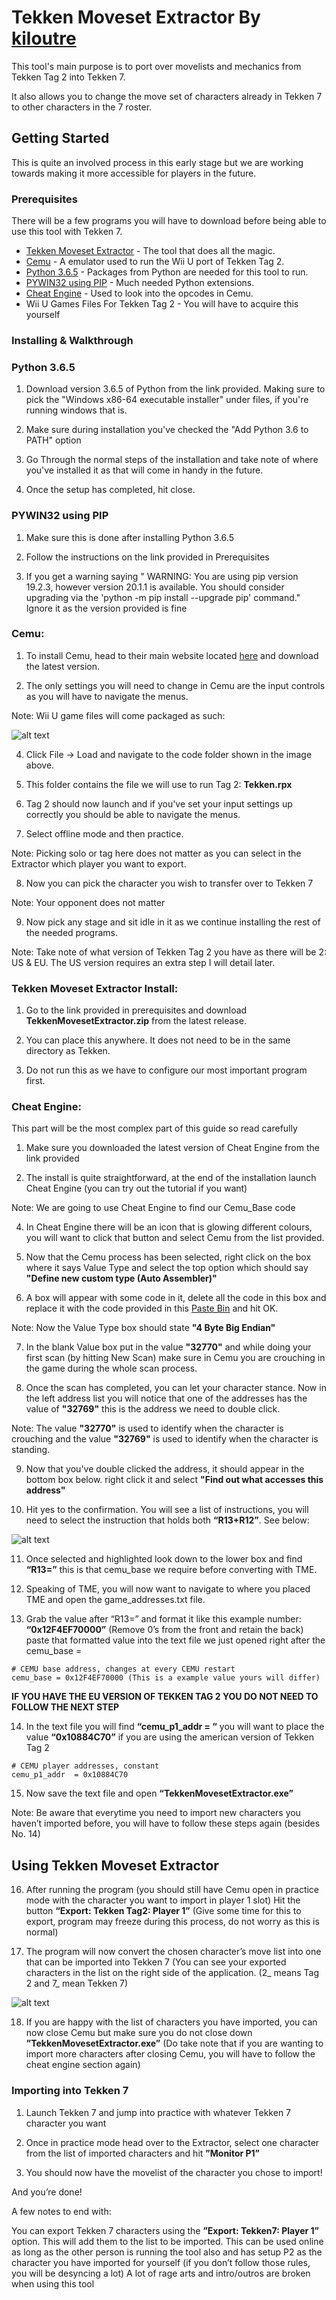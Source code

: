 # Tekken Moveset Extractor By [kiloutre](https://twitter.com/kiloutre) 

This tool's main purpose is to port over movelists and mechanics from Tekken Tag 2 into Tekken 7.

It also allows you to change the move set of characters already in Tekken 7 to other characters in the 7 roster.

## Getting Started

This is quite an involved process in this early stage but we are working towards making it more accessible for players in the future.


### Prerequisites

There will be a few programs you will have to download before being able to use this tool with Tekken 7.

* [Tekken Moveset Extractor](https://github.com/Kiloutre/TekkenMovesetExtractor/releases/) - The tool that does all the magic.
* [Cemu](https://cemu.info/) - A emulator used to run the Wii U port of Tekken Tag 2.
* [Python 3.6.5](https://www.python.org/downloads/release/python-365/) - Packages from Python are needed for this tool to run.
* [PYWIN32 using PIP](http://www.qarevolution.com/5-step-install-pywin32-using-pip/) - Much needed Python extensions.
* [Cheat Engine](https://www.cheatengine.org/) - Used to look into the opcodes in Cemu.
* Wii U Games Files For Tekken Tag 2 - You will have to acquire this yourself

### Installing & Walkthrough

### Python 3.6.5

1. Download version 3.6.5 of Python from the link provided. Making sure to pick the "Windows x86-64 executable installer" under files, if you're running windows that is.

2. Make sure during installation you've checked the "Add Python 3.6 to PATH" option

3. Go Through the normal steps of the installation and take note of where you've installed it as that will come in handy in the future.

4. Once the setup has completed, hit close.

### PYWIN32 using PIP

1. Make sure this is done after installing Python 3.6.5

2. Follow the instructions on the link provided in Prerequisites

3. If you get a warning saying " WARNING: You are using pip version 19.2.3, however version 20.1.1 is available. You should consider upgrading via the 'python -m pip install --upgrade pip' command." Ignore it as the version provided is fine

### Cemu:

1. To install Cemu, head to their main website located [here](https://cemu.info/) and download the latest version.

2. The only settings you will need to change in Cemu are the input controls as you will have to navigate the menus.

Note: Wii U game files will come packaged as such:

![alt text](https://i.imgur.com/4D9BFBQ.png)

4. Click File -> Load and navigate to the code folder shown in the image above.

5. This folder contains the file we will use to run Tag 2: **Tekken.rpx**

6. Tag 2 should now launch and if you've set your input settings up correctly you should be able to navigate the menus.

7. Select offline mode and then practice.

Note: Picking solo or tag here does not matter as you can select in the Extractor which player you want to export.

8. Now you can pick the character you wish to transfer over to Tekken 7

Note: Your opponent does not matter

9. Now pick any stage and sit idle in it as we continue installing the rest of the needed programs.

Note: Take note of what version of Tekken Tag 2 you have as there will be 2: US & EU. The US version requires an extra step I will detail later.

### Tekken Moveset Extractor Install:

1. Go to the link provided in prerequisites and download **TekkenMovesetExtractor.zip** from the latest release.

2. You can place this anywhere. It does not need to be in the same directory as Tekken.

3. Do not run this as we have to configure our most important program first.

### Cheat Engine: 

This part will be the most complex part of this guide so read carefully

1. Make sure you downloaded the latest version of Cheat Engine from the link provided

2. The install is quite straightforward, at the end of the installation launch Cheat Engine (you can try out the tutorial if you want)

Note: We are going to use Cheat Engine to find our Cemu_Base code

4. In Cheat Engine there will be an icon that is glowing different colours, you will want to click that button and select Cemu from the list provided.

5. Now that the Cemu process has been selected, right click on the box where it says Value Type and select the top option which should say **"Define new custom type (Auto Assembler)"**

6. A box will appear with some code in it, delete all the code in this box and replace it with the code provided in this [Paste Bin](https://pastebin.com/U3xSNvVE) and hit OK.

Note: Now the Value Type box should state **"4 Byte Big Endian"** 

7. In the blank Value box put in the value **"32770"** and while doing your first scan (by hitting New Scan) make sure in Cemu you are crouching in the game during the whole scan process.

8. Once the scan has completed, you can let your character stance. Now in the left address list you will notice that one of the addresses has the value of **"32769"** this is the address we need to double click.

Note: The value **"32770"** is used to identify when the character is crouching and the value **"32769"** is used to identify when the character is standing.

9. Now that you've double clicked the address, it should appear in the bottom box below. right click it and select **"Find out what accesses this address"** 

10. Hit yes to the confirmation. You will see a list of instructions, you will need to select the instruction that holds both **“R13+R12”**. See below:

![alt text](https://i.imgur.com/cQaoq3c.png)

11. Once selected and highlighted look down to the lower box and find **“R13=”** this is that cemu_base we require before converting with TME.

12. Speaking of TME, you will now want to navigate to where you placed TME and open the game_addresses.txt file.

13. Grab the value after “R13=” and format it like this example number: **“0x12F4EF70000”** (Remove 0’s from the front and retain the back) paste that formatted value into the text file we just opened right after the cemu_base = 

```
# CEMU base address, changes at every CEMU restart
cemu_base = 0x12F4EF70000 (This is a example value yours will differ)
```
**IF YOU HAVE THE EU VERSION OF TEKKEN TAG 2 YOU DO NOT NEED TO FOLLOW THE NEXT STEP**

14. In the text file you will find **“cemu_p1_addr = “** you will want to place the value **“0x10884C70”** if you are using the american version of Tekken Tag 2

```
# CEMU player addresses, constant
cemu_p1_addr  = 0x10884C70
```
15. Now save the text file and open **“TekkenMovesetExtractor.exe”**

Note: Be aware that everytime you need to import new characters you haven’t imported before, you will have to follow these steps again (besides No. 14)

## Using Tekken Moveset Extractor

16. After running the program (you should still have Cemu open in practice mode with the character you want to import in player 1 slot) Hit the button **“Export: Tekken Tag2: Player 1”** (Give some time for this to export, program may freeze during this process, do not worry as this is normal)

17. The program will now convert the chosen character’s move list into one that can be imported into Tekken 7 (You can see your exported characters in the list on the right side of the application. (2_ means Tag 2 and 7_ mean Tekken 7)

![alt text](https://i.imgur.com/8Z67Rc9.png)

18. If you are happy with the list of characters you have imported, you can now close Cemu but make sure you do not close down **”TekkenMovesetExtractor.exe”** (Do take note that if you are wanting to import more characters after closing Cemu, you will have to follow the cheat engine section again)

### Importing into Tekken 7

1. Launch Tekken 7 and jump into practice with whatever Tekken 7 character you want

2. Once in practice mode head over to the Extractor, select one character from the list of imported characters and hit **”Monitor P1”**

3. You should now have the movelist of the character you chose to import!

And you’re done!

A few notes to end with:

You can export Tekken 7 characters using the **”Export: Tekken7: Player 1”** option. This will add them to the list to be imported.
This can be used online as long as the other person is running the tool also and has setup P2 as the character you have imported for yourself (if you don’t follow those rules, you will be desyncing a lot)
A lot of rage arts and intro/outros are broken when using this tool




